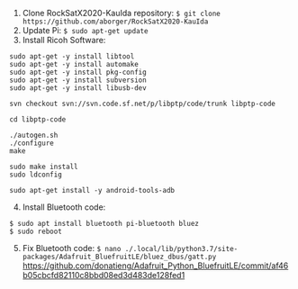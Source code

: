 1. Clone RockSatX2020-KauIda repository: ``` $ git clone https://github.com/aborger/RockSatX2020-KauIda ```
2. Update Pi: ``` $ sudo apt-get update ```
3. Install Ricoh Software: 
``` sudo apt-get -y install build-essential
sudo apt-get -y install libtool
sudo apt-get -y install automake
sudo apt-get -y install pkg-config
sudo apt-get -y install subversion
sudo apt-get -y install libusb-dev

svn checkout svn://svn.code.sf.net/p/libptp/code/trunk libptp-code

cd libptp-code

./autogen.sh
./configure
make

sudo make install 
sudo ldconfig

sudo apt-get install -y android-tools-adb
```
4. Install Bluetooth code: 
``` $ pip3 install Adafruit-BluefruitLE
$ sudo apt install bluetooth pi-bluetooth bluez
$ sudo reboot
```
5. Fix Bluetooth code: ```$ nano ./.local/lib/python3.7/site-packages/Adafruit_BluefruitLE/bluez_dbus/gatt.py```
https://github.com/donatieng/Adafruit_Python_BluefruitLE/commit/af46b05cbcfd82110c8bbd08ed3d483de128fed1
